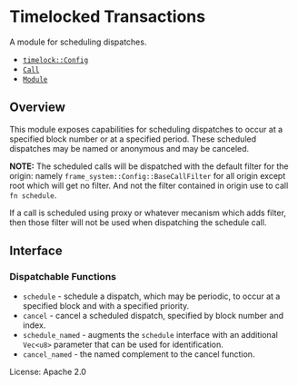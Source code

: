 # Timelocked Transactions
A module for scheduling dispatches.

- [`timelock::Config`](https://docs.rs/pallet-scheduler/latest/pallet_timelock_transactions/trait.Config.html)
- [`Call`](https://docs.rs/pallet-scheduler/latest/pallet_timelock_transactions/enum.Call.html)
- [`Module`](https://docs.rs/pallet-scheduler/latest/pallet_timelock_transactions/struct.Module.html)

## Overview

This module exposes capabilities for scheduling dispatches to occur at a
specified block number or at a specified period. These scheduled dispatches
may be named or anonymous and may be canceled.

**NOTE:** The scheduled calls will be dispatched with the default filter
for the origin: namely `frame_system::Config::BaseCallFilter` for all origin
except root which will get no filter. And not the filter contained in origin
use to call `fn schedule`.

If a call is scheduled using proxy or whatever mecanism which adds filter,
then those filter will not be used when dispatching the schedule call.

## Interface

### Dispatchable Functions

- `schedule` - schedule a dispatch, which may be periodic, to occur at a
  specified block and with a specified priority.
- `cancel` - cancel a scheduled dispatch, specified by block number and
  index.
- `schedule_named` - augments the `schedule` interface with an additional
  `Vec<u8>` parameter that can be used for identification.
- `cancel_named` - the named complement to the cancel function.

License: Apache 2.0
